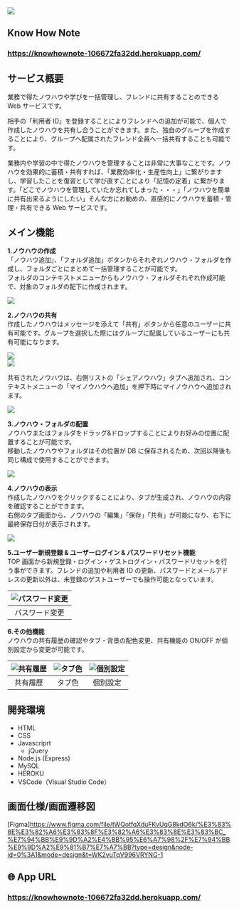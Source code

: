<img src="public/img/README_img/タイトル.png">

## Know How Note

### **https://knowhownote-106672fa32dd.herokuapp.com/**

## サービス概要

業務で得たノウハウや学びを一括管理し、フレンドに共有することのできる Web サービスです。

相手の「利用者 ID」を登録することによりフレンドへの追加が可能で、個人で作成したノウハウを共有し合うことができます。また、独自のグループを作成することにより、グループへ配属されたフレンド全員へ一括共有することも可能です。

業務内や学習の中で得たノウハウを管理することは非常に大事なことです。ノウハウを効果的に蓄積・共有すれば、「業務効率化・生産性向上」に繋がりますし、学習したことを復習として学び直すことにより「記憶の定着」に繋がります。「どこでノウハウを管理していたか忘れてしまった・・・」「ノウハウを簡単に共有出来るようにしたい」そんな方にお勧めの、直感的にノウハウを蓄積・管理・共有できる Web サービスです。

## メイン機能

**1.ノウハウの作成** <br>
「ノウハウ追加」、「フォルダ追加」ボタンからそれぞれノウハウ・フォルダを作成し、フォルダごとにまとめて一括管理することが可能です。 <br>
フォルダのコンテキストメニューからもノウハウ・フォルダそれぞれ作成可能で、対象のフォルダの配下に作成されます。

<img src="public/img/README_img/ノウハウ作成.png"><br>

**2.ノウハウの共有** <br>
作成したノウハウはメッセージを添えて「共有」ボタンから任意のユーザーに共有可能です。グループを選択した際にはグループに配属しているユーザーにも共有可能になります。 <br>

<img src="public/img/README_img/共有ボタン.png"><br>
<img src="public/img/README_img/フレンドリスト.png"><br>

共有されたノウハウは、右側リストの「シェアノウハウ」タブへ追加され、コンテキストメニューの「マイノウハウへ追加」を押下時にマイノウハウへ追加されます。<br>

<img src="public/img/README_img/シェアノウハウ_コンテキストメニュー.png"><br>

**3.ノウハウ・フォルダの配置** <br>
ノウハウまたはフォルダをドラッグ&ドロップすることによりお好みの位置に配置することが可能です。 <br>
移動したノウハウやフォルダはその位置が DB に保存されるため、次回以降後も同じ構成で使用することができます。

<img src="public/img/README_img/ドラッグアンドドロップ.png"><br>

**4.ノウハウの表示** <br>
作成したノウハウをクリックすることにより、タブが生成され、ノウハウの内容を確認することができます。 <br>
右側のタブ画面から、ノウハウの「編集」「保存」「共有」が可能になり、右下に最終保存日付が表示されます。

<img src="public/img/README_img/タブ作成.png"><br>

**5.ユーザー新規登録 & ユーザーログイン & パスワードリセット機能** <br>
TOP 画面から新規登録・ログイン・ゲストログイン・パスワードリセットを行う事ができます。フレンドの追加や利用者 ID の更新、パスワードとメールアドレスの更新以外は、未登録のゲストユーザーでも操作可能となっています。

| ![パスワード変更](public/img/README_img/パスワード変更.png) |
| :---------------------------------------------------------: |
|                       パスワード変更                        |

<!-- <img src="public/img/README_img/パスワード変更.png"><br> -->

**6.その他機能** <br>
ノウハウの共有履歴の確認やタブ・背景の配色変更、共有機能の ON/OFF が個別設定から変更が可能です。

| ![共有履歴](public/img/README_img/共有履歴.png) | ![タブ色](public/img/README_img/タブ色.png) | ![個別設定](public/img/README_img/個別設定.png) |
| :---------------------------------------------: | :-----------------------------------------: | :---------------------------------------------: |
|                    共有履歴                     |                   タブ色                    |                    個別設定                     |

<!--
## 👀 全体的な仕組み

ここにシステムの図を入れる
-->

## 開発環境

- HTML
- CSS
- Javascriprt
  - jQuery
- Node.js (Express)
- MySQL
- HEROKU
- VSCode（Visual Studio Code）

## 画面仕様/画面遷移図

[Figma]https://www.figma.com/file/tWQotfqXduFKvUqG8kdO6k/%E3%83%8E%E3%82%A6%E3%83%8F%E3%82%A6%E3%83%8E%E3%83%BC_%E7%94%BB%E9%9D%A2%E4%BB%95%E6%A7%98%2F%E7%94%BB%E9%9D%A2%E9%81%B7%E7%A7%BB?type=design&node-id=0%3A1&mode=design&t=WK2vuTqV996VRYNG-1

## 🌐 App URL

### **https://knowhownote-106672fa32dd.herokuapp.com/**
